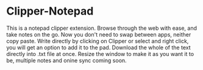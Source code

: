 # Clipper-Notepad
This is a notepad clipper extension. Browse through the web with ease, and take notes on the go. Now you don't need to swap between apps, neither copy paste.  Write directly by clicking on Clipper or select and right click, you will get an option to add it to the pad.  Download the whole of the text directly into .txt file at once.  Resize the window to make it as you want it to be, multiple notes and onine sync coming soon.

